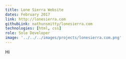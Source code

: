 ```yaml
---
title: Lone Sierra Website
dates: February 2017
link: http://lonesierra.com
githubLink: nathunsmitty/lonesierra.com
technologies: [html, css]
role: Sole Developer
image: '../../../images/projects/lonesierra.com.png'
---
```


Hi
